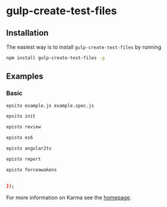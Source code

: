 # gulp-create-test-files



## Installation

The easiest way is to install `gulp-create-test-files`
by running

```bash
npm install gulp-create-test-files -g
```


## Examples

### Basic

```bash
epsito example.js example.spec.js

epsito init

episto review

episto es6

episto angular2ts

episto report

episto forceawakens
 
 
});
```



For more information on Karma see the [homepage].


[homepage]: http://karma-runner.github.com
